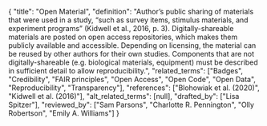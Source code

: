 {
    "title": "Open Material",
    "definition": "Author’s public sharing of materials that were used in a study, “such as survey items, stimulus materials, and experiment programs” (Kidwell et al., 2016, p. 3). Digitally-shareable materials are posted on open access repositories, which makes them publicly available and accessible. Depending on licensing, the material can be reused by other authors for their own studies. Components that are not digitally-shareable (e.g. biological materials, equipment) must be described in sufficient detail to allow reproducibility.",
    "related_terms": ["Badges", "Credibility", "FAIR principles", "Open Access", "Open Code", "Open Data", "Reproducibility", "Transparency"],
    "references": ["Blohowiak et al. (2020)", "Kidwell et al. (2016)"],
    "alt_related_terms": [null],
    "drafted_by": ["Lisa Spitzer"],
    "reviewed_by": ["Sam Parsons", "Charlotte R. Pennington", "Olly Robertson", "Emily A. Williams"]
  }
